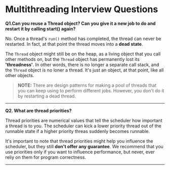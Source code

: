 # Multithreading Interview Questions

**Q1.Can you reuse a Thread object? Can you give it a new job to do and restart it by calling start() again?**

No. Once a thread's `run()` method has completed, the thread can never be restarted. In fact, at that point the thread moves into a **dead state**.

The `Thread` object might still be on the heap, as a living object that you call other methods on, but the `Thread` object has permanently lost its **'threadness'**. In other words, there is no longer a separate call stack, and the `Thread` object is no loner a thread. It's just an object, at that point, like all other objects.

> **NOTE:** There are design patterns for making a pool of threads that you can keep using to perform different jobs. However, you don't do it by restarting a dead thread.

---

**Q2. What are thread priorities?**

Thread priorities are numerical values that tell the scheduler how important a thread is to you. The scheduler can kick a lower priority thread out of the runnable state if a higher priority threas suddenly becomes runnable.

It's important to note that thread priorities might help you influence the scheduler, but they still **don't offer any guarantee**. We recommend that you use priorities only if you want to influence performance, but never, ever reliy on them for program correctness.

---
